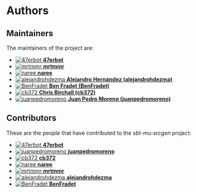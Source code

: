 [comment]: <> (Don't edit this file!)
[comment]: <> (It is automatically updated after every release of https://github.com/47degrees/.github)
[comment]: <> (If you want to suggest a change, please open a PR or issue in that repository)

# Authors

## Maintainers

The maintainers of the project are:

- [![47erbot](https://avatars1.githubusercontent.com/u/24799081?v=4&s=20) **47erbot**](https://github.com/47erbot)
- [![mrtmmr](https://avatars2.githubusercontent.com/u/44172755?v=4&s=20) **mrtmmr**](https://github.com/mrtmmr)
- [![naree](https://avatars0.githubusercontent.com/u/4437502?v=4&s=20) **naree**](https://github.com/naree)
- [![alejandrohdezma](https://avatars0.githubusercontent.com/u/9027541?v=4&s=20) **Alejandro Hernández (alejandrohdezma)**](https://github.com/alejandrohdezma)
- [![BenFradet](https://avatars2.githubusercontent.com/u/1737211?v=4&s=20) **Ben Fradet (BenFradet)**](https://github.com/BenFradet)
- [![cb372](https://avatars1.githubusercontent.com/u/106760?v=4&s=20) **Chris Birchall (cb372)**](https://github.com/cb372)
- [![juanpedromoreno](https://avatars2.githubusercontent.com/u/4879373?v=4&s=20) **Juan Pedro Moreno (juanpedromoreno)**](https://github.com/juanpedromoreno)

## Contributors

These are the people that have contributed to the _sbt-mu-srcgen_ project:

- [![47erbot](https://avatars1.githubusercontent.com/u/24799081?v=4&s=20) **47erbot**](https://github.com/47erbot)
- [![juanpedromoreno](https://avatars2.githubusercontent.com/u/4879373?v=4&s=20) **juanpedromoreno**](https://github.com/juanpedromoreno)
- [![cb372](https://avatars1.githubusercontent.com/u/106760?v=4&s=20) **cb372**](https://github.com/cb372)
- [![naree](https://avatars0.githubusercontent.com/u/4437502?v=4&s=20) **naree**](https://github.com/naree)
- [![mrtmmr](https://avatars2.githubusercontent.com/u/44172755?v=4&s=20) **mrtmmr**](https://github.com/mrtmmr)
- [![alejandrohdezma](https://avatars0.githubusercontent.com/u/9027541?v=4&s=20) **alejandrohdezma**](https://github.com/alejandrohdezma)
- [![BenFradet](https://avatars2.githubusercontent.com/u/1737211?v=4&s=20) **BenFradet**](https://github.com/BenFradet)